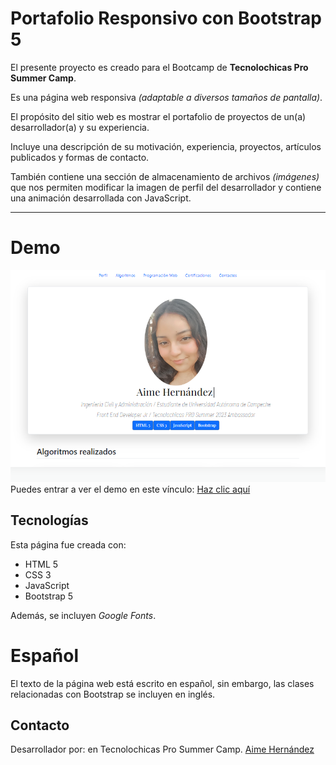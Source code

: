 # Portafolio Responsivo con Bootstrap 5

El presente proyecto es creado para el Bootcamp de **Tecnolochicas Pro Summer Camp**.

Es una página web responsiva *(adaptable a diversos tamaños de pantalla)*.

El propósito del sitio web es mostrar el portafolio de proyectos de un(a) desarrollador(a) y su experiencia.

Incluye una descripción de su motivación, experiencia, proyectos, artículos publicados y formas de contacto.

También contiene una sección de almacenamiento de archivos *(imágenes)* que nos permiten modificar la imagen de perfil del desarrollador y contiene una animación desarrollada con JavaScript.

****

# Demo
<img src="portafolio/imagenes/portafolio-ss.png" alt="portafolio"></img>
Puedes entrar a ver el demo en este vínculo: [Haz clic aquí](https://64c6f7e571ccc64b9969959c--inspiring-kataifi-f356c8.netlify.app/)

## Tecnologías

Esta página fue creada con:

* HTML 5
* CSS 3
* JavaScript
* Bootstrap 5

Además, se incluyen *Google Fonts*.

# Español
El texto de la página web está escrito en español, sin embargo, las clases relacionadas con Bootstrap se incluyen en inglés.

## Contacto

Desarrollador por: en Tecnolochicas Pro Summer Camp.
[Aime Hernández](https://www.linkedin.com/in/aime-hern%C3%A1ndez-g-b00450285/)
